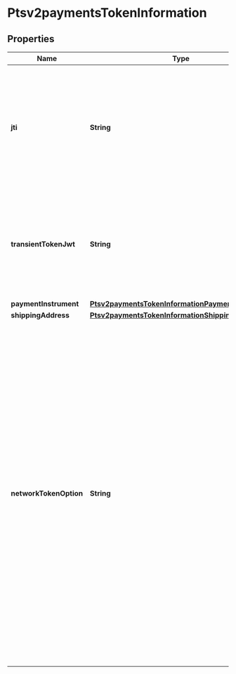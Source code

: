 
# Ptsv2paymentsTokenInformation

## Properties
Name | Type | Description | Notes
------------ | ------------- | ------------- | -------------
**jti** | **String** | TMS Transient Token, 64 hexadecimal id value representing captured payment credentials (including Sensitive Authentication Data, e.g. CVV).  |  [optional]
**transientTokenJwt** | **String** | Flex API Transient Token encoded as JWT (JSON Web Token), e.g. Flex microform or Unified Payment checkout result.  |  [optional]
**paymentInstrument** | [**Ptsv2paymentsTokenInformationPaymentInstrument**](Ptsv2paymentsTokenInformationPaymentInstrument.md) |  |  [optional]
**shippingAddress** | [**Ptsv2paymentsTokenInformationShippingAddress**](Ptsv2paymentsTokenInformationShippingAddress.md) |  |  [optional]
**networkTokenOption** | **String** | Indicates whether a payment network token associated with a TMS token should be used for authorization. This field can contain one of following values:  - &#x60;ignore&#x60;: Use a tokenized card number for an authorization, even if the TMS token has an associated payment network token. - &#x60;prefer&#x60;: (Default) Use an associated payment network token for an authorization if the TMS token has one; otherwise, use the tokenized card number.  |  [optional]



